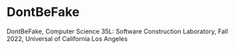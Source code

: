 # DontBeFake
DontBeFake, Computer Science 35L: Software Construction Laboratory, Fall 2022, Universal of California Los Angeles
